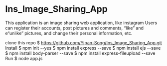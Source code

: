 # Ins_Image_Sharing_App
This application is an image sharing web application, like instagram
Users can register their accounts, post pictures and comments, “like” and e“unlike” pictures, and change their personal information, etc.


clone this repo 
$ https://github.com/Yipan-Song/Ins_Image_Sharing_App.git
Install
$ npm init --yes
$ npm install express --save
$ npm install ejs --save
$ npm install body-parser --save
$ npm install express-fileupload --save
Run
$ node app.js
